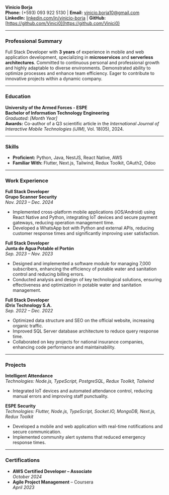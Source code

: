 **Vinicio Borja**  
**Phone:** (+593) 093 922 5130 | **Email:** vinicio.borja10@gmail.com  
**LinkedIn:** [linkedin.com/in/vinicio-borja](https://linkedin.com/in/vinicio-borja) | **GitHub:** [https://github.com/Vinici0](https://github.com/Vinici0)

---

### **Professional Summary**

Full Stack Developer with **3 years** of experience in mobile and web application development, specializing in **microservices** and **serverless architectures**. Committed to continuous personal and professional growth and highly adaptable to diverse environments. Demonstrated ability to optimize processes and enhance team efficiency. Eager to contribute to innovative projects within a dynamic company.

---

### **Education**

**University of the Armed Forces - ESPE**  
**Bachelor of Information Technology Engineering**  
*Graduated: [Month Year]*  
**Awards:** Co-author of a Q3 scientific article in the *International Journal of Interactive Mobile Technologies (iJIM)*, Vol. 18(05), 2024.

---

### **Skills**

- **Proficient:** Python, Java, NestJS, React Native, AWS  
- **Familiar With:** Flutter, Next.js, Tailwind, Redux Toolkit, OAuth2, Odoo

---

### **Work Experience**

**Full Stack Developer**  
**Grupo Scanner Security**  
*Nov. 2023 – Dec. 2024*  
- Implemented cross-platform mobile applications (iOS/Android) using React Native and Python, integrating IoT devices and secure payment gateways, reducing operation management time.
- Developed a WhatsApp bot with Python and external APIs, reducing customer response times and significantly improving user satisfaction.

**Full Stack Developer**  
**Junta de Agua Potable el Portón**  
*Sep. 2023 – Nov. 2023*  
- Designed and implemented a software module for managing 7,000 subscribers, enhancing the efficiency of potable water and sanitation control and reducing billing errors.
- Conducted analysis and design of key technological solutions, ensuring effectiveness and optimization in potable water and sanitation management.

**Full Stack Developer**  
**iDrix Technology S.A.**  
*Sep. 2022 – Dec. 2022*  
- Optimized data structure and SEO on the official website, increasing organic traffic.
- Improved SQL Server database architecture to reduce query response time.
- Collaborated on key projects for national insurance companies, enhancing code performance and maintainability.

---

### **Projects**

**Intelligent Attendance**  
*Technologies: Node.js, TypeScript, PostgreSQL, Redux Toolkit, Tailwind*  
- Integrated IoT devices and automated attendance control, reducing manual errors and improving staff punctuality.

**ESPE Security**  
*Technologies: Flutter, Node.js, TypeScript, Socket.IO, MongoDB, Next.js, Redux Toolkit*  
- Developed a mobile and web application with real-time notifications and secure communication.
- Implemented community alert systems that reduced emergency response times.

---

### **Certifications**

- **AWS Certified Developer – Associate**  
  *October 2024*
- **Agile Project Management** – Coursera  
  *April 2023*
